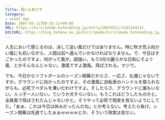 ```yaml
---
Title: 風にも負けず
Category:
- usual day
Date: 2007-03-11T00:35:11+09:00
URL: https://kiririmode.hatenablog.jp/entry/20070311/1181144111
EditURL: https://blog.hatena.ne.jp/kiririmode/kiririmode.hatenablog.jp/atom/entry/8454420450078217519
---
```


人生において感じるのは、決して追い風だけではありません。時に吹き荒ぶ向かい風にも抗いながら、人間は前へ進んでいかなければなりません。で、今日はすごかったのですよ、何がって風が。超強い。もう3月の麗らかな日和にそよぐ風、とかそんなんじゃない。激風ですよ激風。飛ばされる。マジで。


でも、今日からソフトボールのシーズン開幕だからさ、一応さ、礼儀じゃないですか。グラウンドに向かったのですよ、その激風に自転車のハンドルを取られながらも、必死でペダルを漕いだわけですよ。そしたらさ、グラウンドに誰もいない。人っ子一人いない。ていうか犬すらいない。もうこれはどうしたものかと。全員風で飛ばされたんじゃないかと。そうやって必死で現実を見ないようにしてた。「あぁ、これは今日は休みだったんだね」とか考えない。考えたら負け。シーズン開幕は先週でしたぁぁｗｗｗｗとか、そういう現実は見ない。
